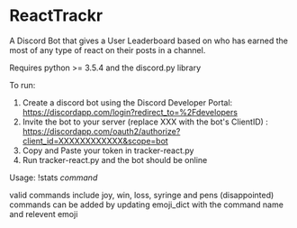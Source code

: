 # ReactTrackr
A Discord Bot that gives a User Leaderboard based on who has earned the most of any type of react on their posts in a channel. 

Requires python >= 3.5.4 and the discord.py library

To run:
1) Create a discord bot using the Discord Developer Portal: https://discordapp.com/login?redirect_to=%2Fdevelopers
2) Invite the bot to your server (replace XXX with the bot's ClientID) : https://discordapp.com/oauth2/authorize?client_id=XXXXXXXXXXXX&scope=bot
2) Copy and Paste your token in tracker-react.py
3) Run tracker-react.py and the bot should be online

Usage:
!stats *command*

valid commands include joy, win, loss, syringe and pens (disappointed)
commands can be added by updating emoji_dict with the command name and relevent emoji

